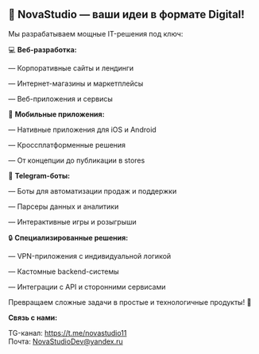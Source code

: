 ## 🚀 **NovaStudio — ваши идеи в формате Digital!**

Мы разрабатываем мощные IT-решения под ключ: 

💻 **Веб-разработка:**

— Корпоративные сайты и лендинги 

— Интернет-магазины и маркетплейсы 

— Веб-приложения и сервисы 

📱 **Мобильные приложения:** 

— Нативные приложения для iOS и Android 

— Кроссплатформенные решения 

— От концепции до публикации в stores 

🤖 **Telegram-боты:** 

— Боты для автоматизации продаж и поддержки 

— Парсеры данных и аналитики 

— Интерактивные игры и розыгрыши 

🔒 **Специализированные решения:** 

— VPN-приложения с индивидуальной логикой 

— Кастомные backend-системы 

— Интеграции с API и сторонними сервисами 

Превращаем сложные задачи в простые и технологичные продукты! 💙 

**Связь с нами:**

TG-канал: https://t.me/novastudio11  
Почта: NovaStudioDev@yandex.ru
